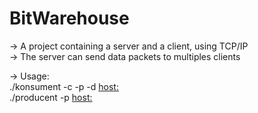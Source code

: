 # BitWarehouse

-> A project containing a server and a client, using TCP/IP  
-> The server can send data packets to multiples clients  
  
-> Usage:  
 ./konsument -c <int> -p <float> -d <float> <host:><port>  
 ./producent -p <float> <host:><port>  

